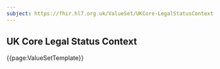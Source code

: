 ```yaml
---
subject: https://fhir.hl7.org.uk/ValueSet/UKCore-LegalStatusContext
---
```

## UK Core Legal Status Context

{{page:ValueSetTemplate}}